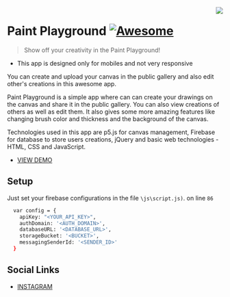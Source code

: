 <!--
*** Hey there! Thanks for checking this readme
*** If you do love my work, kinda follow me
*** that motivates me a lot :D
*** Thanks again!
-->
<!--
[![Contributors][contributors-shield]][contributors-url]
[![Forks][forks-shield]][forks-url]
[![Stargazers][stars-shield]][stars-url]
[![MIT License][license-shield]][license-url]
-->

<img src="https://firebasestorage.googleapis.com/v0/b/scholar-engine-32b26.appspot.com/o/brushIcon.png?alt=media&token=0d8231c6-5f82-4fea-a421-d8d8e12f4f73" align="right"/>

# Paint Playground [![Awesome](https://cdn.rawgit.com/sindresorhus/awesome/d7305f38d29fed78fa85652e3a63e154dd8e8829/media/badge.svg)](https://github.com/codeninja02)
> Show off your creativity in the Paint Playground!

- This app is designed only for mobiles and not very responsive

You can create and upload your canvas in the public gallery and also edit other's creations in this awesome app.

Paint Playground is a simple app where can can create your drawings on the canvas and share it in the public gallery. You can also view creations of others as well as edit them. It also gives some more amazing features like changing brush color and thickness and the background of the canvas.

Technologies used in this app are p5.js for canvas management, Firebase for database to store users creations, jQuery and basic web technologies - HTML, CSS and JavaScript.
<!--
![Paint Playground Preview](https://firebasestorage.googleapis.com/v0/b/scholar-engine-32b26.appspot.com/o/op.png?alt=media&token=b3420aa3-8540-4b73-be3e-507a9d465746)
-->
- [VIEW DEMO](https://paint-playground-02.netlify.app)

## Setup

Just set your firebase configurations in the file `\js\script.js)`. on line `86`

```sh
  var config = {
    apiKey: "<YOUR_API_KEY>",
    authDomain: '<AUTH_DOMAIN>',
    databaseURL: '<DATABASE_URL>',
    storageBucket: '<BUCKET>',
    messagingSenderId: '<SENDER_ID>'
  }
```

## Social Links

- [INSTAGRAM](https://www.instagram.com/codeninja02/)


